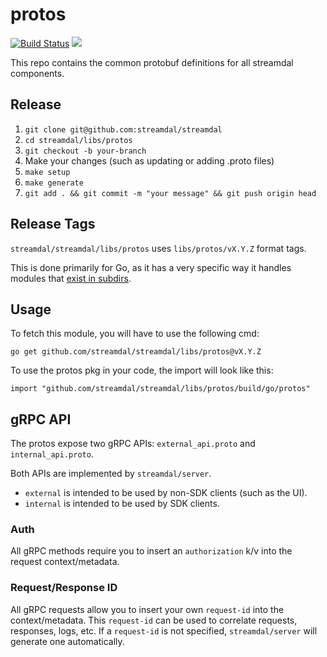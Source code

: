 # protos
[![Build Status](https://github.com/streamdal/streamdal/actions/workflows/libs-protos-release.yml/badge.svg)](https://github.com/streamdal/streamdal/actions/workflows/libs-protos-release.yml)
<a href="https://crates.io/crates/streamdal-protos/"><img src="https://img.shields.io/crates/v/streamdal-protos.svg"></a>

This repo contains the common protobuf definitions for all streamdal components.

## Release

1. `git clone git@github.com:streamdal/streamdal`
2. `cd streamdal/libs/protos`
3. `git checkout -b your-branch`
4. Make your changes (such as updating or adding .proto files)
5. `make setup`
6. `make generate`
7. `git add . && git commit -m "your message" && git push origin head`

## Release Tags
`streamdal/streamdal/libs/protos` uses `libs/protos/vX.Y.Z` format tags.

This is done primarily for Go, as it has a very specific way it handles modules
that [exist in subdirs](https://go.dev/wiki/Modules#faqs--multi-module-repositories).

## Usage
To fetch this module, you will have to use the following cmd:

`go get github.com/streamdal/streamdal/libs/protos@vX.Y.Z`

To use the protos pkg in your code, the import will look like this:

`import "github.com/streamdal/streamdal/libs/protos/build/go/protos"`

## gRPC API
The protos expose two gRPC APIs: `external_api.proto` and `internal_api.proto`.

Both APIs are implemented by `streamdal/server`.

* `external` is intended to be used by non-SDK clients (such as the UI).
* `internal` is intended to be used by SDK clients.

### Auth
All gRPC methods require you to insert an `authorization` k/v into the request
context/metadata.

### Request/Response ID
All gRPC requests allow you to insert your own `request-id` into the 
context/metadata. This `request-id` can be used to correlate requests, 
responses, logs, etc. If a `request-id` is not specified, `streamdal/server` will
generate one automatically.


